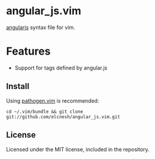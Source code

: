 angular_js.vim
==============

[angularjs][] syntax file for vim.

[angularjs]:http://angularjs.org/

# Features
 * Support for tags defined by angular.js

## Install

Using [pathogen.vim][] is recommended:

    cd ~/.vim/bundle && git clone git://github.com/elcnesh/angular_js.vim.git

[pathogen.vim]:https://github.com/tpope/vim-pathogen

## License

Licensed under the MIT license, included in the repository.
